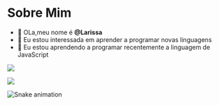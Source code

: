 # Sobre Mim

- 👋 OLa,meu nome é **@Larissa**
- 👀 Eu estou interessada em aprender a programar novas linguagens
- 🌱 Eu estou aprendendo a programar recentemente a linguagem de JavaScript

<a href="https://www.youtube.com/channel/UC7nSQqOhBfWEeiWKYkp3mZA" target="_blank"><img src="https://img.shields.io/badge/YouTube-FF0000?style=for-the-badge&logo=youtube&logoColor=white" target="_blank"></a>

<a href="https://www.instagram.com/p/CYausQNMQ4V/?utm_source=ig_web_copy_link" target="_blank"><img src="https://img.shields.io/badge/-Instagram-%23E4405F?style=for-the-badge&logo=instagram&logoColor=white" target="_blank"></a>

![Snake animation](https://github.com/https://tenor.com/bEbVI.gif/blob/output/github-contribution-grid-snake.svg)
